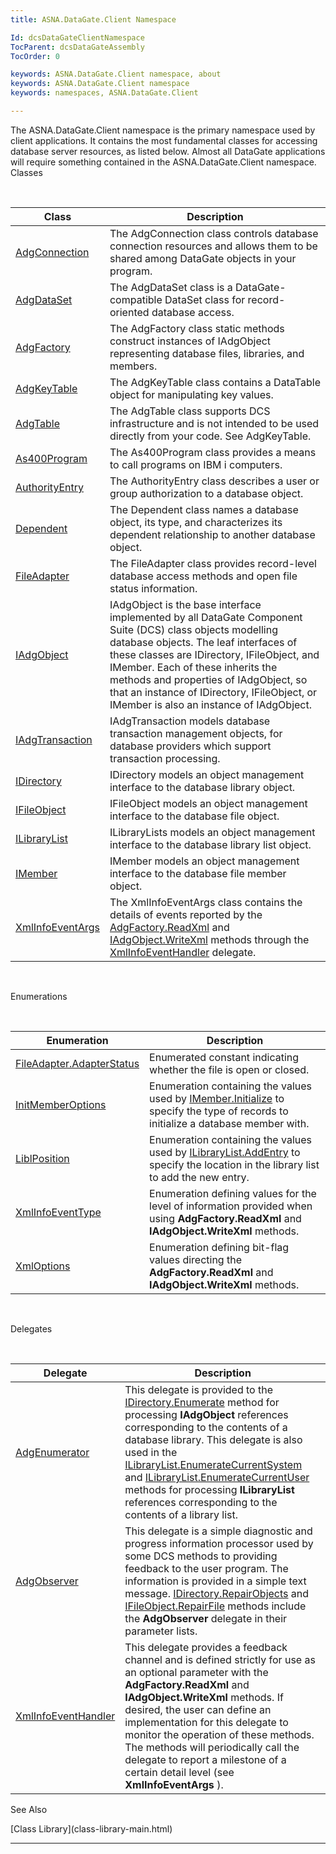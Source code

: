 ```yaml
---
title: ASNA.DataGate.Client Namespace

Id: dcsDataGateClientNamespace
TocParent: dcsDataGateAssembly
TocOrder: 0

keywords: ASNA.DataGate.Client namespace, about
keywords: ASNA.DataGate.Client namespace
keywords: namespaces, ASNA.DataGate.Client

---
```


The <span>ASNA.DataGate.Client</span> namespace is the primary namespace used by client applications. It contains the most fundamental classes for accessing database server resources, as listed below. Almost all DataGate applications will require something contained in the ASNA.DataGate.Client namespace. 
Classes

<br />



| Class | Description |
| ---- | ---- |
| [AdgConnection](adg-connection-class.html) | The <span>AdgConnection</span> class controls database connection resources and allows them to be shared among DataGate objects in your program. |
| [AdgDataSet](adg-dataset-class.html) | The AdgDataSet class is a DataGate-compatible DataSet class for record-oriented database access. |
| [AdgFactory](adg-factory-class.html) | The AdgFactory class static methods construct instances of IAdgObject representing database files, libraries, and members. |
| [AdgKeyTable](adg-key-table-class.html) | The AdgKeyTable class contains a DataTable object for manipulating key values. |
| [AdgTable](adg-table-class.html) | The AdgTable class supports DCS infrastructure and is not intended to be used directly from your code. See AdgKeyTable. |
| [As400Program](as400program-class.html) | The <span>As400Program</span> class provides a means to call programs on IBM i computers. |
| [AuthorityEntry](authority-entry-class.html) | The AuthorityEntry class describes a user or group authorization to a database object. |
| [Dependent](dependent-class.html) | The Dependent class names a database object, its type, and characterizes its dependent relationship to another database object. |
| [FileAdapter](file-adapter-class.html) | The FileAdapter class provides record-level database access methods and open file status information. |
| [IAdgObject](iadg-object-class.html) | IAdgObject is the base interface implemented by all DataGate Component Suite (DCS) class objects modelling database objects. The leaf interfaces of these classes are IDirectory, IFileObject, and IMember. Each of these inherits the methods and properties of IAdgObject, so that an instance of IDirectory, IFileObject, or IMember is also an instance of IAdgObject. |
| [IAdgTransaction](iadg-transaction-class.html) | IAdgTransaction models database transaction management objects, for database providers which support transaction processing. |
| [IDirectory](idirectory-class.html) | IDirectory models an object management interface to the database library object. |
| [IFileObject](ifile-object-class.html) | IFileObject models an object management interface to the database file object. |
| [ILibraryList](ilibrary-list-class.html) | ILibraryLists models an object management interface to the database library list object. |
| [IMember](imember-class.html) | IMember models an object management interface to the database file member object. |
| [XmlInfoEventArgs](xml-info-event-args-class.html) | The XmlInfoEventArgs class contains the details of events reported by the [ AdgFactory.ReadXml](adg-factory-class-read-xml-method2.html) and [IAdgObject.WriteXml](dcsIAdgObjectClassWriteXmlMethod2.html) methods through the [XmlInfoEventHandler](xml-info-event-handler-delegate.html) delegate. |



<br />

Enumerations

<br />



| Enumeration | Description |
| ---- | ---- |
| [FileAdapter.AdapterStatus](file-adapter-adapter-status-enumeration.html) | Enumerated constant indicating whether the file is open or closed. |
| [InitMemberOptions](init-member-options-enumeration.html) | Enumeration containing the values used by [ IMember.Initialize](imember-class-initialize-method.html) to specify the type of records to initialize a database member with. |
| [LiblPosition](lock-request-enumeration.html) | Enumeration containing the values used by [ ILibraryList.AddEntry](ilibrary-list-class-add-entry-method.html) to specify the location in the library list to add the new entry. |
| [XmlInfoEventType](xml-info-event-type-enumeration.html) | Enumeration defining values for the level of information provided when using **AdgFactory.ReadXml** and **IAdgObject.WriteXml** methods. |
| [XmlOptions](xml-options-enumeration.html) | Enumeration defining bit-flag values directing the **AdgFactory.ReadXml** and **IAdgObject.WriteXml** methods. |



<br />

Delegates

<br />



| Delegate | Description |
| ---- | ---- |
| [AdgEnumerator](adg-enumerator-delegate.html) | This delegate is provided to the [ IDirectory.Enumerate](idirectory-class-enumerate-method.html) method for processing **IAdgObject** references corresponding to the contents of a database library. This delegate is also used in the [ILibraryList.EnumerateCurrentSystem](ilibrary-list-class-enumerate-current-system-method.html) and [ILibraryList.EnumerateCurrentUser](ilibrary-list-class-enumerate-current-user-method.html) methods for processing **ILibraryList** references corresponding to the contents of a library list. |
| [AdgObserver](adg-observer-delegate.html) | This delegate is a simple diagnostic and progress information processor used by some DCS methods to providing feedback to the user program. The information is provided in a simple text message. [ IDirectory.RepairObjects](idirectory-class-repair-objects-method.html) and [ IFileObject.RepairFile](ifile-object-class-repair-file-method.html) methods include the **AdgObserver** delegate in their parameter lists. |
| [XmlInfoEventHandler](xml-info-event-handler-delegate.html) | This delegate provides a feedback channel and is defined strictly for use as an optional parameter with the **AdgFactory.ReadXml** and **IAdgObject.WriteXml** methods. If desired, the user can define an implementation for this delegate to monitor the operation of these methods. The methods will periodically call the delegate to report a milestone of a certain detail level (see **XmlInfoEventArgs** ). |



See Also

<dl />
      [Class Library](class-library-main.html)
      <br />

---

